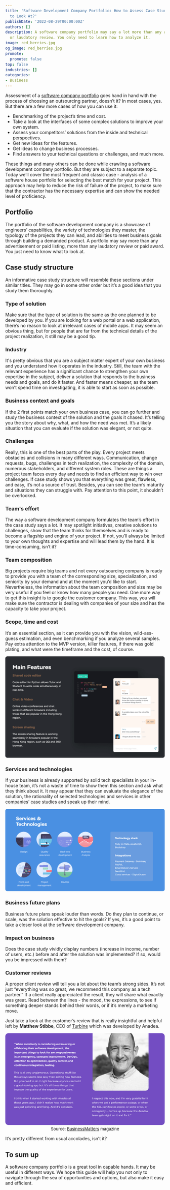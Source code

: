 ```yaml
---
title: 'Software Development Company Portfolio: How to Assess Case Studies and What
  to Look At?'
publishDate: '2022-08-29T00:00:00Z'
authors: []
description: A software company portfolio may say a lot more than any advertisement
  or laudatory review. You only need to learn how to analyze it.
image: red_berries.jpg
og_image: red_berries.jpg
promote:
  promote: false
top: false
industries: []
categories:
- Business
---
```

<script type="application/ld+json">
{
 "@context": "https://schema.org",
 "@type": "Article",
 "author": "Anadea",
 "name": "Software Development Company Portfolio: How to Assess Case Studies and What to Look At?"
}
</script>

Assessment of a <a href="https://anadea.info/projects" target="_blank">software company portfolio</a> goes hand in hand with the process of choosing an outsourcing partner, doesn’t it? In most cases, yes. But there are a few more cases of how you can use it: 

* Benchmarking of the project’s time and cost.
* Take a look at the interfaces of some complex solutions to improve your own system.
* Assess your competitors’ solutions from the inside and technical perspectives. 
* Get new ideas for the features.
* Get ideas to change business processes.
* Find answers to your technical questions or challenges, and much more.

These things and many others can be done while crawling a software development company portfolio. But they are subject to a separate topic. Today we’ll cover the most frequent and classic case - analysis of a software house portfolio for selecting the best match for your project. This approach may help to reduce the risk of failure of the project, to make sure that the contractor has the necessary expertise and can show the needed level of proficiency. 

## Portfolio
The portfolio of the software development company is a showcase of engineers’ capabilities, the variety of technologies they master, the typology of the projects they can lead, and abilities to meet business goals through building a demanded product. A portfolio may say more than any advertisement or paid listing, more than any laudatory review or paid award. You just need to know what to look at. 

## Case study structure
An informative case study structure will resemble these sections under similar titles. They may go in some other order but it’s a good idea that you study them thoroughly. 

### Type of solution 
Make sure that the type of solution is the same as the one planned to be developed by you. If you are looking for a web portal or a web application, there’s no reason to look at irrelevant cases of mobile apps. It may seem an obvious thing, but for people that are far from the technical details of the project realization, it still may be a good tip. 

### Industry
It's pretty obvious that you are a subject matter expert of your own business and you understand how it operates in the industry. Still, the team with the relevant experience has a significant chance to strengthen your own expertise in the subject, deliver a solution that responds to the business needs and goals, and do it faster. And faster means cheaper, as the team won’t spend time on investigating, it is able to start as soon as possible. 

### Business context and goals
If the 2 first points match your own business case, you can go further and study the business context of the solution and the goals it chased. It’s telling you the story about why, what, and how the need was met. It’s a likely situation that you can evaluate if the solution was elegant, or not quite. 

### Challenges
Really, this is one of the best parts of the play. Every project meets obstacles and collisions in many different ways. Communication, change requests, bugs, challenges in tech realization, the complexity of the domain, numerous stakeholders, and different system roles. These are things a project team faces every day and needs to find an efficient way to win over challenges. If case study shows you that everything was great, flawless, and easy, it’s not a source of trust. Besides, you can see the team’s maturity and situations they can struggle with. Pay attention to this point, it shouldn’t be overlooked. 

### Team's effort
The way a software development company formulates the team’s effort in the case study says a lot. It may spotlight initiatives, creative solutions to challenges, show that the team thinks for themselves and is ready to become a flagship and engine of your project. If not, you’ll always be limited to your own thoughts and expertise and will lead them by the hand. It is time-consuming, isn’t it?

### Team composition
Big projects require big teams and not every outsourcing company is ready to provide you with a team of the corresponding size, specialization, and seniority by your demand and at the moment you’d like to start. Nevertheless, the information about the team composition and size may be very useful if you feel or know how many people you need. One more way to get this insight is to google the customer company. This way, you will make sure the contractor is dealing with companies of your size and has the capacity to take your project.

### Scope, time and cost
It’s an essential section, as it can provide you with the vision, wild-ass-guess estimation, and even benchmarking if you analyze several samples. Pay extra attention to the MVP version, killer features, if there was gold plating, and what were the timeframe and the cost, of course. 

<picture>
 <source srcset="project_features__1_.png">
 <img src="project_features__1_.png" loading="lazy">
</picture>

### Services and technologies
If your business is already supported by solid tech specialists in your in-house team, it’s not a waste of time to show them this section and ask what they think about it. It may appear that they can evaluate the elegance of the solution, the rationality of selected technologies and services in other companies’ case studies and speak up their mind. 

<picture>
 <source srcset="services_and_technologies__1_.png">
 <img src="services_and_technologies__1_.png" alt="services and technologies" loading="lazy">
</picture>

### Business future plans
Business future plans speak louder than words. Do they plan to continue, or scale, was the solution effective to hit the goals? If yes, it’s a good point to take a closer look at the software development company. 

### Impact on business
Does the case study vividly display numbers (increase in income, number of users, etc.) before and after the solution was implemented? If so, would you be impressed with them?

### Customer reviews
A proper client review will tell you a lot about the team’s strong sides. It’s not just “everything was so great, we recommend this company as a tech partner.” If a client really appreciated the result, they will share what exactly was great. Read between the lines - the mood, the expressions, to see if something deeper stands behind their words, or if it’s merely a marketing move.

Just take a look at the customer’s review that is really insightful and helpful left by __Matthew Stibbe__, CEO of <a href="https://anadea.info/projects/turbine-hq" target="_blank">Turbine</a> which was developed by Anadea. 

<center>
<picture>
 <source media="(max-width: 600px)" srcset="matthew_mobile.png">
 <img src="matthew_web.png" alt="review by Matthew Stibbe" loading="lazy">
</picture><br />
<font size="-1">Source: <a href="https://bmmagazine.co.uk/business/secrets-on-how-to-make-your-saas-flourish/" target="_blank" rel="nofollow">BusinessMatters</a> magazine</font>
</center>

It’s pretty different from usual accolades, isn’t it?

## To sum up
A software company portfolio is a great tool in capable hands. It may be useful in different ways. We hope this guide will help you not only to navigate through the sea of opportunities and options, but also make it easy and efficient. 